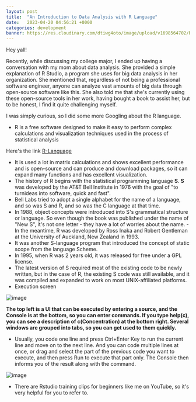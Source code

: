 ```yaml
---
layout: post
title:  "An Introduction to Data Analysis with R Language"
date:   2023-04-20 04:56:21 +0000
categories: development
banner: https://res.cloudinary.com/dtiwg4oto/image/upload/v1698564702/R_Programming_Language_-_A_Statistical_Computing_and_Graphics_Tool_iusqnt.jpg
---
```


Hey yall!

Recently, while discussing my college major, I ended up having a conversation with my mom about data analysis. She provided a simple explanation of R Studio, a program she uses for big data analysis in her organization. She mentioned that, regardless of not being a professional software engineer, anyone can analyze vast amounts of big data through open-source software like this. She also told me that she's currently using these open-source tools in her work, having bought a book to assist her, but to be honest, I find it quite challenging myself.

I was simply curious, so I did some more Googling about the R language.

- R is a free software designed to make it easy to perform complex calculations and visualization techniques used in the process of statistical analysis

Here's the link
[R-Language](https://www.r-project.org/)

- It is used a lot in matrix calculations and shows excellent performance and is open-source and can produce and download packages, so it can expand many functions and has excellent visualization.
- The history of R begins with the statistical programming language **S**. **S** was developed by the AT&T Bell Institute in 1976 with the goal of "to turnideas into software, quick and fast".
- Bell Labs tried to adopt a single alphabet for the name of a language, and so was S and R, and so was the C language at that time.
- In 1988, object concepts were introduced into S's grammatical structure or language. So even though the book was published under the name of "New S", it's not one letter - they have a lot of worries about the name. - In the meantime, R was developed by Ross Inaka and Robert Gentleman at the University of Auckland, New Zealand in 1993.
- It was another S-language program that introduced the concept of static scope from the language Scheme.
- In 1995, when R was 2 years old, it was released for free under a GPL license.
- The latest version of S required most of the existing code to be newly written, but in the case of R, the existing S code was still available, and it was compiled and expanded to work on most UNIX-affiliated platforms.
- Execution screen

![image](https://res.cloudinary.com/dtiwg4oto/image/upload/v1697345345/%EA%B7%B8%EB%A6%BC1_uwvzft.png)

**The top left is a UI that can be executed by entering a source, and the Console is at the bottom, so you can enter commands. If you type help(c), you can see a description of c(Concentration) at the bottom right. Several windows are grouped into tabs, so you can get used to them quickly.**

- Usually, you code one line and press Ctrl+Enter Key to run the current line and move on to the next line. And you can code multiple lines at once, or drag and select the part of the previous code you want to execute, and then press Run to execute that part only. The Console then informs you of the result along with the command.

![image](https://res.cloudinary.com/dtiwg4oto/image/upload/v1697345427/%EA%B7%B8%EB%A6%BC2_znc2rg.png)

- There are Rstudio training clips for beginners like me on YouTube, so it's very helpful for you to refer to.
